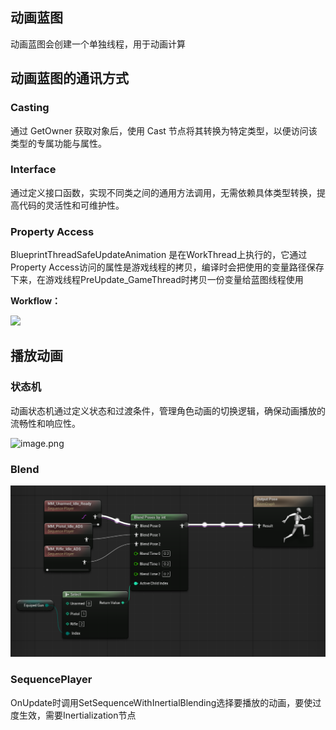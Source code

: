 ## 动画蓝图

动画蓝图会创建一个单独线程，用于动画计算

## 动画蓝图的通讯方式

### Casting

通过 GetOwner 获取对象后，使用 Cast 节点将其转换为特定类型，以便访问该类型的专属功能与属性。

### Interface

通过定义接口函数，实现不同类之间的通用方法调用，无需依赖具体类型转换，提高代码的灵活性和可维护性。

### Property Access

BlueprintThreadSafeUpdateAnimation 是在WorkThread上执行的，它通过Property Access访问的属性是游戏线程的拷贝，编译时会把使用的变量路径保存下来，在游戏线程PreUpdate_GameThread时拷贝一份变量给蓝图线程使用

**Workflow：**

![](https://pic1.zhimg.com/v2-84c31651f362ff5a8b714db03dcadaf6_r.jpg)

## 播放动画

### 状态机

动画状态机通过定义状态和过渡条件，管理角色动画的切换逻辑，确保动画播放的流畅性和响应性。

![image.png](/assets/2454e53c-948f-4e19-956a-c692b75bfa2d.png)

### Blend

![image.png](./assets/01f0d794-a937-4cf9-9a23-bce67f6c6c42.png)

### SequencePlayer

OnUpdate时调用SetSequenceWithInertialBlending选择要播放的动画，要使过度生效，需要Inertialization节点
